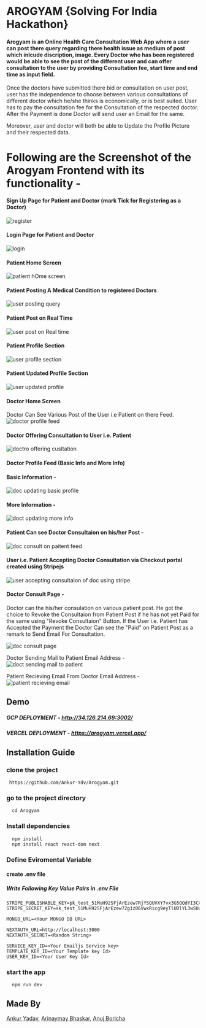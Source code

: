 # AROGYAM {Solving For India Hackathon}

#### Arogyam is an Online Health Care Consultation Web App where a user can post there query regarding there health issue as medium of post which inlcude discription, image. Every Doctor who has been registered would be able to see the post of the different user and can offer consultation to the user by providing Consultation fee, start time and end time as input field.

Once the doctors have submitted there bid or consultation on user post, user has the independence to choose between various consultations of different doctor which he/she thinks is economically, or is best suited. User has to pay the consultation fee for the Consultation of the respected doctor. After the Payment is done Doctor will send user an Email for the same.

Moreover, user and doctor will both be able to Update the Profile Picture and their respected data.

# Following are the Screenshot of the Arogyam Frontend with its functionality -

#### Sign Up Page for Patient and Doctor (mark Tick for Registering as a Doctor)

![register](https://user-images.githubusercontent.com/90765836/233012570-7486f3d0-c8de-4f9e-9061-00de260279cc.png)

#### Login Page for Patient and Doctor

![login](https://user-images.githubusercontent.com/90765836/233012689-cae4785d-13f2-4b01-928e-83c586bea089.png)

#### Patient Home Screen

![patient hOme screen](https://user-images.githubusercontent.com/90765836/233012782-44ac49cf-7570-433f-bd12-4d5cf1ca9fa7.png)

#### Patient Posting A Medical Condition to registered Doctors

![user posting query](https://user-images.githubusercontent.com/90765836/233012896-aa673dc6-61f2-4634-962b-337a13081127.png)

#### Patient Post on Real Time

![user post on Real time](https://user-images.githubusercontent.com/90765836/233012917-c14cdba0-3e44-4499-b779-0bb1a463a566.png)

#### Patient Profile Section

![user profile section](https://user-images.githubusercontent.com/90765836/233013085-2c0c3172-a9f8-4d72-a6e5-fa170e8cdb2e.png)

#### Patient Updated Profile Section

![user updated profile](https://user-images.githubusercontent.com/90765836/233013162-9117f2c0-01ff-4e06-9166-2fe78cbcc915.png)

#### Doctor Home Screen

Doctor Can See Various Post of the User i.e Patient on there Feed.
![doctor profile feed](https://user-images.githubusercontent.com/90765836/233013273-8e043b39-ad57-4c58-a92c-cf47b52871e4.png)

#### Doctor Offering Consultation to User i.e. Patient

![doctro offering cusltation](https://user-images.githubusercontent.com/90765836/233013856-0ace514a-c1fb-4817-ae13-de1269bdd04f.png)

#### Doctor Profile Feed (Basic Info and More Info)

#### Basic Information -

![doc updating basic profile](https://user-images.githubusercontent.com/90765836/233014087-5eaba80f-972a-4412-be9b-793bd5f56c2f.png)

#### More Information -

![doct updating more info](https://user-images.githubusercontent.com/90765836/233014197-3b8ea45a-50ed-49fc-a2d5-69a45946ac89.png)

#### Patient Can see Doctor Consultaion on his/her Post -

![doc consult on paitent feed](https://user-images.githubusercontent.com/90765836/233014362-7906abc4-2727-4ec2-b29c-cd3d191f445c.png)

#### User i.e. Patient Accepting Doctor Consultation via Checkout portal created using Stripejs

![user accepting consultaion of doc using stripe](https://user-images.githubusercontent.com/90765836/233014545-d18cae94-4c64-4549-a067-53e8754abf0f.png)

#### Doctor Consult Page -

Doctor can the his/her consulation on various patient post. He got the choice to Revoke the Consultaion from Patient Post if he has not yet Paid for the same using "Revoke Consultaion" Button. If the User i.e. Patient has Accepted the Payment the Doctor Can see the "Paid" on Patient Post as a remark to Send Email For Consultation.

![doc consult page](https://user-images.githubusercontent.com/90765836/233014594-13c24151-5317-454a-8a8f-ec657a1c4314.png)

Doctor Sending Mail to Patient Email Address -
![doct sending mail to patient](https://user-images.githubusercontent.com/90765836/233015443-5d504bf6-e0f7-4913-a068-70c0bbc2666a.png)

Patient Recieving Email From Doctor Email Address -
![patient recieving email](https://user-images.githubusercontent.com/90765836/233015584-9ccadc3f-55a6-45fc-a902-c6cabdd49f4d.png)

## Demo

##### GCP DEPLOYMENT - http://34.126.214.69:3002/

##### VERCEL DEPLOYMENT - https://arogyam.vercel.app/

## Installation Guide

### clone the project

```
 https://github.com/Ankur-Ydv/Arogyam.git
```

### go to the project directory

```
  cd Arogyam
```

### Install dependencies

```
  npm install
  npm install react react-dom next
```

### Define Eviromental Variable

#### create .env file

##### Write Following Key Value Pairs in .env File

```
STRIPE_PUBLISHABLE_KEY=pk_test_51MuH92SFjArEzew7RjYSQUVXY7vx3G5QQdYI3CXDOOSHryMkpqR2V1x7g1tAMsUEgi6JNIXDitrb6fGE6rpIZBk6000D8jEb3q
STRIPE_SECRET_KEY=sk_test_51MuH92SFjArEzew72g1zD6VwxRicg9eyTlUDlYL3wSUuH0TO7dm7Dns9uS0iKUAFISSqQ29bSQ7e4ZKGG3OnyA3T000eUcjdTj

MONGO_URL=<Your MONGO DB URL>

NEXTAUTH_URL=http://localhost:3000
NEXTAUTH_SECRET=<Random String>

SERVICE_KEY_ID=<Your Emailjs Service key>
TEMPLATE_KEY_ID=<Your Template key Id>
USER_KEY_ID=<Your User Key Id>
```

### start the app

```
  npm run dev
```

## Made By

[Ankur Yadav](https://github.com/Ankur-Ydv),
[Arinaymay Bhaskar](https://github.com/Arinaymaybhaskar),
[Anuj Boricha](https://github.com/AnujBoricha)
